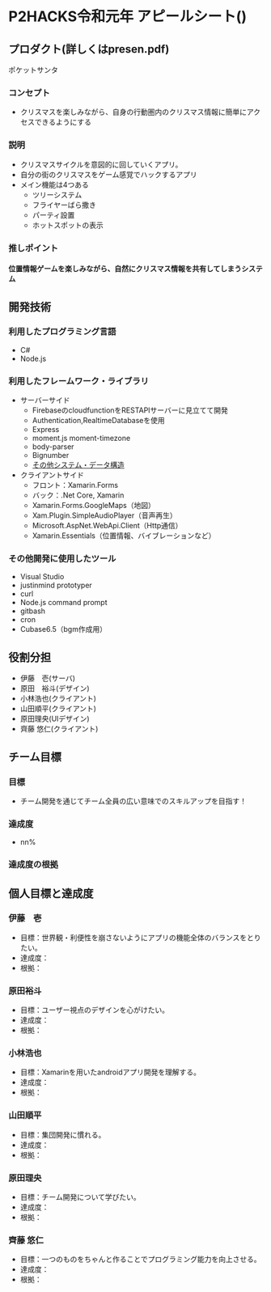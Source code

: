 # P2HACKS令和元年 アピールシート()

## プロダクト(詳しくはpresen.pdf)
ポケットサンタ
### コンセプト
- クリスマスを楽しみながら、自身の行動圏内のクリスマス情報に簡単にアクセスできるようにする
### 説明
- クリスマスサイクルを意図的に回していくアプリ。
- 自分の街のクリスマスをゲーム感覚でハックするアプリ
- メイン機能は4つある
    - ツリーシステム
    - フライヤーばら撒き
    - パーティ設置
    - ホットスポットの表示

### 推しポイント
#### 位置情報ゲームを楽しみながら、自然にクリスマス情報を共有してしまうシステム
## 開発技術

### 利用したプログラミング言語
- C#
- Node.js

### 利用したフレームワーク・ライブラリ
- サーバーサイド
     - FirebaseのcloudfunctionをRESTAPIサーバーに見立てて開発
     - Authentication,RealtimeDatabaseを使用
     - Express
     - moment.js moment-timezone
     - body-parser
     - Bignumber
     - [その他システム・データ構造](https://github.com/p2hacks/teamR06/wiki/Server-Room)
- クライアントサイド
     - フロント：Xamarin.Forms
     - バック：.Net Core, Xamarin
     - Xamarin.Forms.GoogleMaps（地図）
     - Xam.Plugin.SimpleAudioPlayer（音声再生）
     - Microsoft.AspNet.WebApi.Client（Http通信）
     - Xamarin.Essentials（位置情報、バイブレーションなど）

### その他開発に使用したツール
- Visual Studio
- justinmind prototyper
- curl
- Node.js command prompt
- gitbash
- cron
- Cubase6.5（bgm作成用）

## 役割分担
- 伊藤　壱(サーバ)
- 原田　裕斗(デザイン)
- 小林浩也(クライアント)
- 山田順平(クライアント)
- 原田理央(UIデザイン)
- 齊藤 悠仁(クライアント)

## チーム目標

### 目標
- チーム開発を通じてチーム全員の広い意味でのスキルアップを目指す！

### 達成度
- nn%

### 達成度の根拠

## 個人目標と達成度

### 伊藤　壱
- 目標：世界観・利便性を崩さないようにアプリの機能全体のバランスをとりたい。
- 達成度：
- 根拠：

### 原田裕斗
- 目標：ユーザー視点のデザインを心がけたい。
- 達成度：
- 根拠：

### 小林浩也
- 目標：Xamarinを用いたandroidアプリ開発を理解する。
- 達成度：
- 根拠：

### 山田順平
- 目標：集団開発に慣れる。
- 達成度：
- 根拠：

### 原田理央
- 目標：チーム開発について学びたい。
- 達成度：
- 根拠：

### 齊藤 悠仁
- 目標：一つのものをちゃんと作ることでプログラミング能力を向上させる。
- 達成度：
- 根拠：
